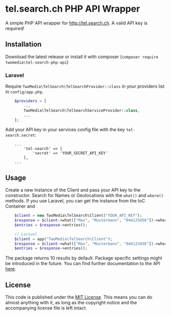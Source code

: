 # tel.search.ch PHP API Wrapper

A simple PHP API wrapper for http://tel.search.ch. A valid API key is required!

## Installation

Download the latest release or install it with composer (`composer require twomedia\tel-search-php-api`)

### Laravel

Require `TwoMedia\TelSearch\TelSearchProvider::class` in your providers list in `config/app.php`.

```php
    $providers = [
        ...
        TwoMedia\TelSearch\TelSearchServiceProvider::class,
        ...
    ];
```

Add your API key in your services config file with the key `tel-search.secret`:

```
    ...
        'tel-search' => [
            'secret' => 'YOUR_SECRET_API_KEY'
        ],
    ...
```

## Usage

Create a new Instance of the Client and pass your API key to the constructor. Search for Names or Geolocations with the `what()` and `where()` methods.
If you use Laravel, you can get the instance from the IoC Container and

```php
    $client = new TwoMedia\TelSearch\Client("YOUR_API_KEY");
    $response = $client->what(["Max", "Mustermann", "044123456"])->where(["Zürich"])->send();
    $entries = $response->entries();

    // Laravel
    $client = app("TwoMedia\TelSearch\Client");
    $response = $client->what(["Max", "Mustermann", "044123456"])->where(["Zürich"])->send();
    $entries = $response->entries();

```

The package returns 10 results by default. Package specific settings might be introduced in the future.
You can find further documentation to the API [here](http://tel.search.ch/api/help).

## License

This code is published under the [MIT License](http://opensource.org/licenses/MIT).
This means you can do almost anything with it, as long as the copyright notice and the accompanying license file is left intact.